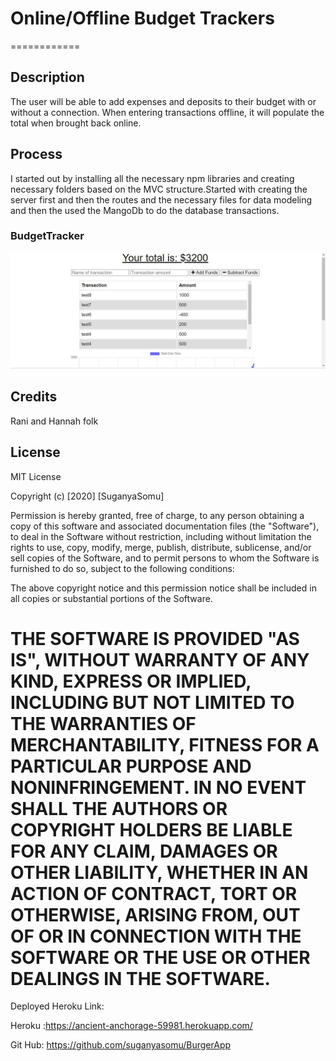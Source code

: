 # Online/Offline Budget Trackers
============

## Description

The user will be able to add expenses and deposits to their budget with or without a connection. When entering transactions offline, it will populate the total when brought back online.

## Process

I started out by installing all the necessary npm libraries and creating necessary folders based on the MVC structure.Started with creating the server first and then the routes and the necessary files for data modeling and then the used the MangoDb to do the database transactions.

  ### BudgetTracker 
![Product Name Screen Shot][product-screenshot1]

## Credits

Rani and Hannah folk  

## License

MIT License

Copyright (c) [2020] [SuganyaSomu]

Permission is hereby granted, free of charge, to any person obtaining a copy
of this software and associated documentation files (the "Software"), to deal
in the Software without restriction, including without limitation the rights
to use, copy, modify, merge, publish, distribute, sublicense, and/or sell
copies of the Software, and to permit persons to whom the Software is
furnished to do so, subject to the following conditions:

The above copyright notice and this permission notice shall be included in all
copies or substantial portions of the Software.

THE SOFTWARE IS PROVIDED "AS IS", WITHOUT WARRANTY OF ANY KIND, EXPRESS OR
IMPLIED, INCLUDING BUT NOT LIMITED TO THE WARRANTIES OF MERCHANTABILITY,
FITNESS FOR A PARTICULAR PURPOSE AND NONINFRINGEMENT. IN NO EVENT SHALL THE
AUTHORS OR COPYRIGHT HOLDERS BE LIABLE FOR ANY CLAIM, DAMAGES OR OTHER
LIABILITY, WHETHER IN AN ACTION OF CONTRACT, TORT OR OTHERWISE, ARISING FROM,
OUT OF OR IN CONNECTION WITH THE SOFTWARE OR THE USE OR OTHER DEALINGS IN THE
SOFTWARE.
=======

<!-- MARKDOWN LINKS & IMAGES -->

[product-screenshot1]: public/images/budgetTracker.JPG




Deployed Heroku Link:

Heroku :https://ancient-anchorage-59981.herokuapp.com/

Git Hub: https://github.com/suganyasomu/BurgerApp





